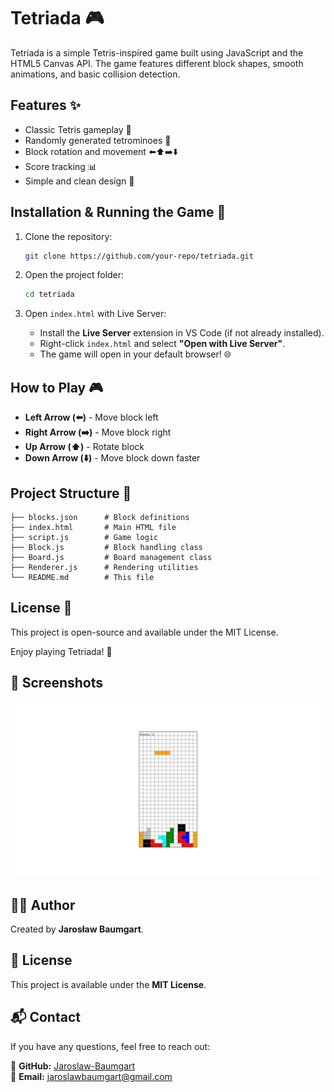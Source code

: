 # Tetriada 🎮

Tetriada is a simple Tetris-inspired game built using JavaScript and the HTML5 Canvas API. The game features different block shapes, smooth animations, and basic collision detection.

## Features ✨

- Classic Tetris gameplay 🎲
- Randomly generated tetrominoes 🔄
- Block rotation and movement ⬅️⬆️➡️⬇️
- Score tracking 📊
- Simple and clean design 🎨

## Installation & Running the Game 🚀

1. Clone the repository:

   ```sh
   git clone https://github.com/your-repo/tetriada.git
   ```

2. Open the project folder:

   ```sh
   cd tetriada
   ```

3. Open `index.html` with Live Server:
   - Install the **Live Server** extension in VS Code (if not already installed).
   - Right-click `index.html` and select **"Open with Live Server"**.
   - The game will open in your default browser! 🌐

## How to Play 🎮

- **Left Arrow (⬅️)** - Move block left
- **Right Arrow (➡️)** - Move block right
- **Up Arrow (⬆️)** - Rotate block
- **Down Arrow (⬇️)** - Move block down faster

## Project Structure 📁

```
├── blocks.json      # Block definitions
├── index.html       # Main HTML file
├── script.js        # Game logic
├── Block.js         # Block handling class
├── Board.js         # Board management class
├── Renderer.js      # Rendering utilities
└── README.md        # This file
```

## License 📜

This project is open-source and available under the MIT License.

Enjoy playing Tetriada! 🎉

## 📸 Screenshots

![Tetriada Screenshot](Tetriada-1.jpg)

## 👨‍💻 Author

Created by **Jarosław Baumgart**.

## 📜 License

This project is available under the **MIT License**.

## 📬 Contact

If you have any questions, feel free to reach out:

🔗 **GitHub:** [Jaroslaw-Baumgart](https://github.com/Jaroslaw-Baumgart)  
📧 **Email:** jaroslawbaumgart@gmail.com
